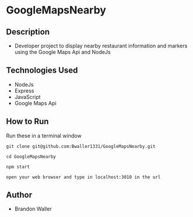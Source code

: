 # GoogleMapsNearby

## Description

- Developer project to display nearby restaurant information and markers using the Google Maps Api and NodeJs

## Technologies Used
- NodeJs
- Express
- JavaScript
- Google Maps Api

## How to Run
Run these in a terminal window
```
git clone git@github.com:Bwaller1331/GoogleMapsNearby.git

cd GoogleMapsNearby

npm start

open your web browser and type in localhost:3010 in the url
```

## Author
- Brandon Waller
